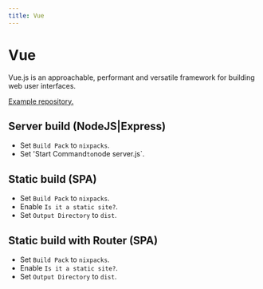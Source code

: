```yaml
---
title: Vue
---
```


# Vue

Vue.js is an approachable, performant and versatile framework for building web user interfaces.

[Example repository.](https://github.com/coollabsio/coolify-examples/tree/main/vue)

## Server build (NodeJS|Express)

- Set `Build Pack` to `nixpacks`.
- Set 'Start Command` to `node server.js`.

## Static build (SPA)

- Set `Build Pack` to `nixpacks`.
- Enable `Is it a static site?`.
- Set `Output Directory` to `dist`.

## Static build with Router (SPA)

- Set `Build Pack` to `nixpacks`.
- Enable `Is it a static site?`.
- Set `Output Directory` to `dist`.